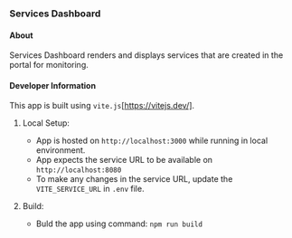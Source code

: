 ### Services Dashboard

#### About
Services Dashboard renders and displays services that are created in the portal for monitoring.

#### Developer Information

This app is built using `vite.js`[https://vitejs.dev/].

  1. Local Setup:
     - App is hosted on `http://localhost:3000` while running in local environment.
     - App expects the service URL to be available on `http://localhost:8080`
     - To make any changes in the service URL, update the `VITE_SERVICE_URL` in `.env` file.

  2. Build:
      - Buld the app using command: `npm run build`
